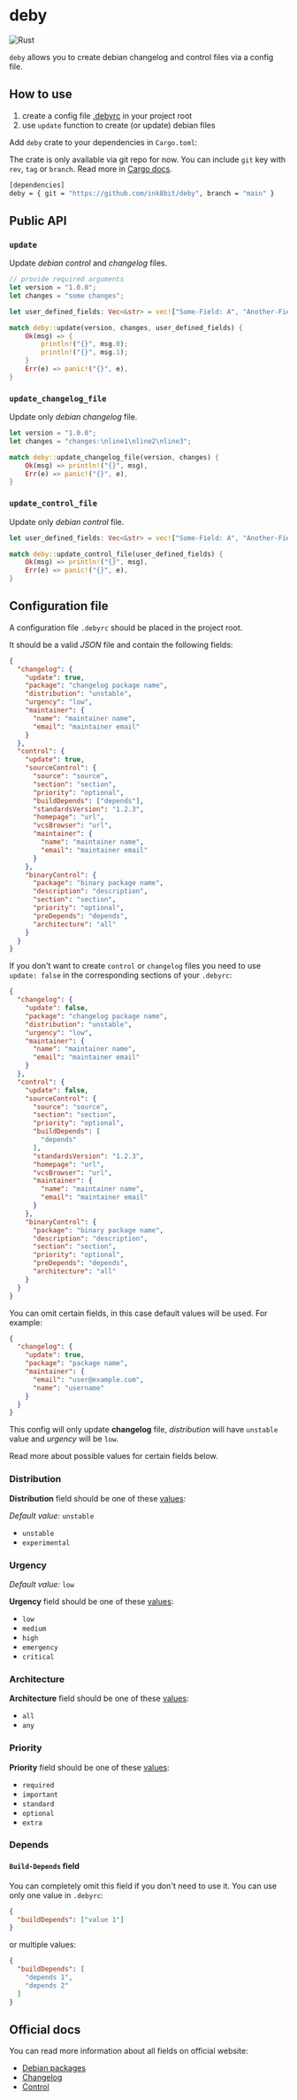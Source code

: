 # deby

![Rust](https://github.com/ink8bit/deby/workflows/Rust/badge.svg)

`deby` allows you to create debian changelog and control files via a config file.

## How to use

1. create a config file [.debyrc](#configuration-file) in your project root
2. use `update` function to create (or update) debian files

Add `deby` crate to your dependencies in `Cargo.toml`:

The crate is only available via git repo for now. You can include `git` key with `rev`, `tag` or `branch`. Read more in [Cargo docs](https://doc.rust-lang.org/cargo/reference/specifying-dependencies.html#specifying-dependencies-from-git-repositories).

```sh
[dependencies]
deby = { git = "https://github.com/ink8bit/deby", branch = "main" }
```

## Public API

### `update`

Update *debian control* and *changelog* files.

```rust
// provide required arguments
let version = "1.0.0";
let changes = "some changes";

let user_defined_fields: Vec<&str> = vec!["Some-Field: A", "Another-Field: B"];

match deby::update(version, changes, user_defined_fields) {
    Ok(msg) => {
        println!("{}", msg.0);
        println!("{}", msg.1);
    }
    Err(e) => panic!("{}", e),
}
```

### `update_changelog_file`

Update only *debian changelog* file.

```rust
let version = "1.0.0";
let changes = "changes:\nline1\nline2\nline3";

match deby::update_changelog_file(version, changes) {
    Ok(msg) => println!("{}", msg),
    Err(e) => panic!("{}", e),
}
```

### `update_control_file`

Update only *debian control* file.

```rust
let user_defined_fields: Vec<&str> = vec!["Some-Field: A", "Another-Field: B"];

match deby::update_control_file(user_defined_fields) {
    Ok(msg) => println!("{}", msg),
    Err(e) => panic!("{}", e),
}
```

## Configuration file

A configuration file `.debyrc` should be placed in the project root.

It should be a valid *JSON* file and contain the following fields:

```json
{
  "changelog": {
    "update": true,
    "package": "changelog package name",
    "distribution": "unstable",
    "urgency": "low",
    "maintainer": {
      "name": "maintainer name",
      "email": "maintainer email"
    }
  },
  "control": {
    "update": true,
    "sourceControl": {
      "source": "source",
      "section": "section",
      "priority": "optional",
      "buildDepends": ["depends"],
      "standardsVersion": "1.2.3",
      "homepage": "url",
      "vcsBrowser": "url",
      "maintainer": {
        "name": "maintainer name",
        "email": "maintainer email"
      }
    },
    "binaryControl": {
      "package": "binary package name",
      "description": "description",
      "section": "section",
      "priority": "optional",
      "preDepends": "depends",
      "architecture": "all"
    }
  }
}
```

If you don't want to create `control` or `changelog` files you need to use `update: false` in the corresponding sections of your `.debyrc`:

```json
{
  "changelog": {
    "update": false,
    "package": "changelog package name",
    "distribution": "unstable",
    "urgency": "low",
    "maintainer": {
      "name": "maintainer name",
      "email": "maintainer email"
    }
  },
  "control": {
    "update": false,
    "sourceControl": {
      "source": "source",
      "section": "section",
      "priority": "optional",
      "buildDepends": [
        "depends"
      ],
      "standardsVersion": "1.2.3",
      "homepage": "url",
      "vcsBrowser": "url",
      "maintainer": {
        "name": "maintainer name",
        "email": "maintainer email"
      }
    },
    "binaryControl": {
      "package": "binary package name",
      "description": "description",
      "section": "section",
      "priority": "optional",
      "preDepends": "depends",
      "architecture": "all"
    }
  }
}
```

You can omit certain fields, in this case default values will be used. For example:

```json
{
  "changelog": {
    "update": true,
    "package": "package name",
    "maintainer": {
      "email": "user@example.com",
      "name": "username"
    }
  }
}
```

This config will only update **changelog** file, *distribution* will have `unstable` value and *urgency* will be `low`.

Read more about possible values for certain fields below.

### Distribution

**Distribution** field should be one of these [values](https://www.debian.org/doc/debian-policy/ch-controlfields.html#s-f-distribution):

*Default value:* `unstable`

- `unstable`
- `experimental`

### Urgency

*Default value:* `low`

**Urgency** field should be one of these [values](https://www.debian.org/doc/debian-policy/ch-controlfields.html#urgency):

- `low`
- `medium`
- `high`
- `emergency`
- `critical`

### Architecture

**Architecture** field should be one of these [values](https://www.debian.org/doc/debian-policy/ch-controlfields.html#s-f-architecture):

- `all`
- `any`

### Priority

**Priority** field should be one of these [values](https://www.debian.org/doc/debian-policy/ch-archive.html#s-priorities):

- `required`
- `important`
- `standard`
- `optional`
- `extra`

### Depends

#### `Build-Depends` field

You can completely omit this field if you don't need to use it.
You can use only one value in `.debyrc`:

```json
{
  "buildDepends": ["value 1"]
}
```

or multiple values:

```json
{
  "buildDepends": [
    "depends 1",
    "depends 2"
  ]
}
```

## Official docs

You can read more information about all fields on official website:

- [Debian packages](https://www.debian.org/doc/debian-policy/index.html)
- [Changelog](https://www.debian.org/doc/debian-policy/ch-source.html#debian-changelog-debian-changelog)
- [Control](https://www.debian.org/doc/debian-policy/ch-controlfields.html#)
